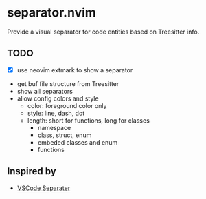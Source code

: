 # separator.nvim
 Provide a visual separator for code entities based on Treesitter info.

## TODO

* [x] use neovim extmark to show a separator
* get buf file structure from Treesitter
* show all separators
* allow config colors and style
  * color: foreground color only
  * style: line, dash, dot
  * length: short for functions, long for classes
    * namespace
    * class, struct, enum
    * embeded classes and enum
    * functions

## Inspired by

* [VSCode Separater](https://marketplace.visualstudio.com/items?itemName=alefragnani.separators)

